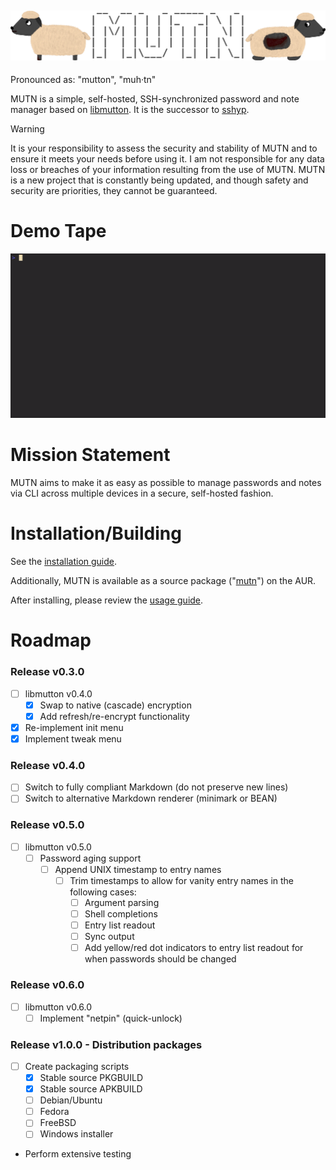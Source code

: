 ![banner](https://raw.githubusercontent.com/rwinkhart/sshyp-labs/main/extra/artwork/MUTN-banner.webp)
---
Pronounced as: "mutton", "muh·tn"

MUTN is a simple, self-hosted, SSH-synchronized password and note manager based on [libmutton](https://github.com/rwinkhart/libmutton). It is the successor to [sshyp](https://github.com/rwinkhart/sshyp).

> [!WARNING]
>It is your responsibility to assess the security and stability of MUTN and to ensure it meets your needs before using it.
>I am not responsible for any data loss or breaches of your information resulting from the use of MUTN.
>MUTN is a new project that is constantly being updated, and though safety and security are priorities, they cannot be guaranteed.

# Demo Tape
![mutn-demo.webp](https://raw.githubusercontent.com/rwinkhart/sshyp-labs/main/extra/mutn-vhs/mutn-demo.webp)

# Mission Statement
MUTN aims to make it as easy as possible to manage passwords and notes via CLI across multiple devices in a secure, self-hosted fashion.

# Installation/Building
See the [installation guide](https://github.com/rwinkhart/MUTN/blob/main/wiki/install.md).

Additionally, MUTN is available as a source package ("[mutn](https://aur.archlinux.org/packages/mutn)") on the AUR.

After installing, please review the [usage guide](https://github.com/rwinkhart/MUTN/blob/main/wiki/usage.md).

# Roadmap
### Release v0.3.0
- [ ] libmutton v0.4.0
    - [x] Swap to native (cascade) encryption
    - [x] Add refresh/re-encrypt functionality
- [x] Re-implement init menu
- [x] Implement tweak menu
### Release v0.4.0
- [ ] Switch to fully compliant Markdown (do not preserve new lines)
- [ ] Switch to alternative Markdown renderer (minimark or BEAN)
### Release v0.5.0
- [ ] libmutton v0.5.0
    - [ ] Password aging support
        - [ ] Append UNIX timestamp to entry names
            - [ ] Trim timestamps to allow for vanity entry names in the following cases:
                - [ ] Argument parsing
                - [ ] Shell completions
                - [ ] Entry list readout
                - [ ] Sync output
                - [ ] Add yellow/red dot indicators to entry list readout for when passwords should be changed
### Release v0.6.0
- [ ] libmutton v0.6.0
    - [ ] Implement "netpin" (quick-unlock)
### Release v1.0.0 - Distribution packages
- [ ] Create packaging scripts
    - [x] Stable source PKGBUILD
    - [x] Stable source APKBUILD
    - [ ] Debian/Ubuntu
    - [ ] Fedora
    - [ ] FreeBSD
    - [ ] Windows installer
- Perform extensive testing
